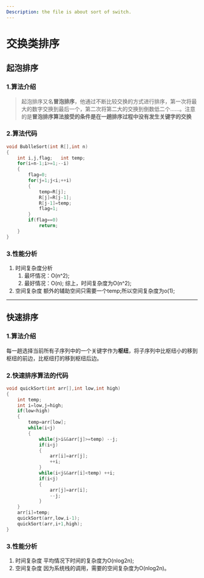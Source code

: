 ```yaml
---
Description: the file is about sort of switch.
---
```

# 交换类排序
## 起泡排序
### 1.算法介绍
>起泡排序又名**冒泡排序**，他通过不断比较交换的方式进行排序，第一次将最大的数字交换到最后一个，第二次将第二大的交换到倒数低二个......。注意的是**冒泡排序算法接受的条件是在一趟排序过程中没有发生关键字的交换**
### 2.算法代码
```c
void BublleSort(int R[],int n)
{
	int i,j,flag;	int temp;
	for(i=n-1;i>=1;--i)
	{
		flag=0;
		for(j=1;j<i;++i)
		{
			temp=R[j];
			R[j]=R[j-1];
			R[j-1]=temp;
			flag=1;
		}
		if(flag==0)
			return;
	}
}
```
### 3.性能分析
1. 时间复杂度分析<br>
	1. 最坏情况：O(n^2);
	2. 最好情况：O(n);
	综上，时间复杂度为O(n^2);
2. 空间复杂度
额外的辅助空间只需要一个temp;所以空间复杂度为o(1);
---
## 快速排序
### 1.算法介绍
每一趟选择当前所有子序列中的一个关键字作为**枢纽**，将子序列中比枢纽小的移到枢纽的前边，比枢纽打的移到枢纽后边。
### 2.快速排序算法的代码
```c
void quickSort(int arr[],int low,int high)
{
	int temp;
	int i=low,j=high;
	if(low<high)
	{
		temp=arr[low];
		while(i<j)
		{
			while(j>i&&arr[j]>=temp) --j;
			if(i<j)
			{
				arr[i]=arr[j];
				++i;
			}
			while(i<j&&arr[i]<temp) ++i;
			if(i<j)
			{
				arr[j]=arr[i];
				--j;
			}
	}
	arr[i]=temp;
	quickSort(arr,low,i-1);
	quickSort(arr,i+1,high);
}
```
### 3.性能分析
1. 时间复杂度
	平均情况下时间的复杂度为O(nlog2n);
2. 空间复杂度
	因为系统栈的调用，需要的空间复杂度为O(nlog2n)。
